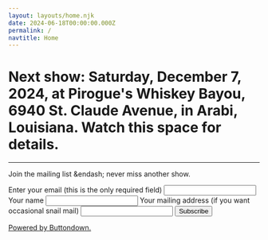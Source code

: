 ```yaml
---
layout: layouts/home.njk
date: 2024-06-18T00:00:00.000Z
permalink: /
navtitle: Home
---
```


# Next show: Saturday, December 7, 2024, at Pirogue's Whiskey Bayou, 6940 St. Claude Avenue, in Arabi, Louisiana. Watch this space for details.

-----

Join the mailing list &endash; never miss another show.

<form
  action="https://buttondown.email/api/emails/embed-subscribe/thestacks"
  method="post"
  target="popupwindow"
  onsubmit="window.open('https://buttondown.email/thestacks?tag=july-12-13-2024', 'popupwindow')"
  class="embeddable-buttondown-form"
>
  <label for="bd-email">Enter your email (this is the only required field)</label>
  <input type="email" name="email" id="bd-email" />
  <label for="full_name">Your name</label>
  <input type="text" name="metadata__full_name" id="full_name" />
  <label for="mailing_address">Your mailing address (if you want occasional snail mail)</label>
  <input type="text" name="metadata__mailing_address" id="mailing_address" />
  <input type="submit" value="Subscribe" />
  <p>
    <a href="https://buttondown.email/refer/thestacks" target="_blank">Powered by Buttondown.</a>
  </p>
</form>
</div>
